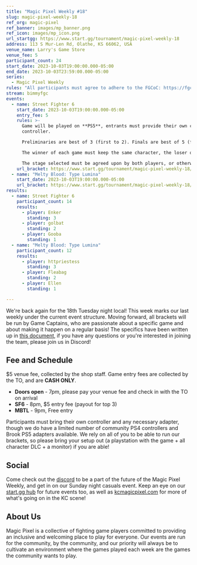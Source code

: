 ```yaml
---
title: "Magic Pixel Weekly #18"
slug: magic-pixel-weekly-18
ref_org: magic-pixel
ref_banner: images/mp_banner.png
ref_icon: images/mp_icon.png
url_startgg: https://www.start.gg/tournament/magic-pixel-weekly-18
address: 113 S Mur-Len Rd, Olathe, KS 66062, USA
venue_name: Larry's Game Store
venue_fee: 5
participant_count: 24
start_date: 2023-10-03T19:00:00.000-05:00
end_date: 2023-10-03T23:59:00.000-05:00
series:
  - Magic Pixel Weekly
rules: "All participants must agree to adhere to the FGCoC: https://fgcoc.com/"
stream: bimmyfgc
events:
  - name: Street Fighter 6
    start_date: 2023-10-03T19:00:00.000-05:00
    entry_fee: 5
    rules: >-
      Game will be played on **PS5**, entrants must provide their own compatible
      controller.  

      Preliminaries are best of 3 (first to 2). Finals are best of 5 (first to 3).  

      The winner of each game must keep the same character, the loser of that game may switch characters.  

      The stage selected must be agreed upon by both players, or otherwise selected at random.
    url_bracket: https://www.start.gg/tournament/magic-pixel-weekly-18/events/street-fighter-6/brackets/1479063/2234381
  - name: "Melty Blood: Type Lumina"
    start_date: 2023-10-03T19:00:00.000-05:00
    url_bracket: https://www.start.gg/tournament/magic-pixel-weekly-18/events/melty-blood-type-lumina/brackets/1479064/2234382
results:
  - name: Street Fighter 6
    participant_count: 14
    results:
      - player: Enker
        standing: 3
      - player: golbat
        standing: 2
      - player: Gooba
        standing: 1
  - name: "Melty Blood: Type Lumina"
    participant_count: 12
    results:
      - player: httpriestess
        standing: 3
      - player: Fleabag
        standing: 2
      - player: Ellen
        standing: 1

---
```


We're back again for the 18th Tuesday night local! This week marks our last weekly under the current event structure. Moving forward, all brackets will be run by Game Captains, who are passionate about a specific game and about making it happen on a regular basis! The specifics have been written up in [this document](https://docs.google.com/document/d/1wtEAvkOOeXrrJ6O-5C3Sem3D4pmhqPIl5g4WeeYQPBU/edit), if you have any questions or you're interested in joining the team, please join us in Discord!

## Fee and Schedule
$5 venue fee, collected by the shop staff. Game entry fees are collected by the TO, and are **CASH ONLY**.

- **Doors open** - 7pm, please pay your venue fee and check in with the TO on arrival
- **SF6** - 8pm, $5 entry fee (payout for top 3)
- **MBTL** - 9pm, Free entry 

Participants must bring their own controller and any necessary adapter, though we do have a limited number of community PS4 controllers and Brook PS5 adapters available. We rely on all of you to be able to run our brackets, so please bring your setup out (a playstation with the game + all character DLC + a monitor) if you are able! 

## Social
Come check out the [discord](https://discord.gg/jkmn6CVrrQ) to be a part of the future of the Magic Pixel Weekly, and get in on our Sunday night casuals event. Keep an eye on our [start.gg hub](https://www.start.gg/hub/magic-pixel) for future events too, as well as [kcmagicpixel.com](https://kcmagicpixel.com) for more of what's going on in the KC scene!

## About Us

Magic Pixel is a collective of fighting game players committed to providing an inclusive and welcoming place to play for everyone. Our events are run for the community, by the community, and our priority will always be to cultivate an environment where the games played each week are the games the community wants to play.
  